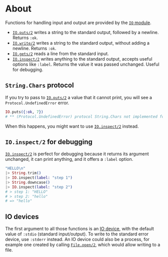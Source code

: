 # About

Functions for handling input and output are provided by the [`IO` module][module-io].

- [`IO.puts/2`][io-puts] writes a string to the standard output, followed by a newline. Returns `:ok`.
- [`IO.write/2`][io-write] writes a string to the standard output, without adding a newline. Returns `:ok`.
- [`IO.gets/2`][io-gets] reads a line from the standard input.
- [`IO.inspect/2`][io-inspect] writes anything to the standard output, accepts useful options like `:label`. Returns the value it was passed unchanged. Useful for debugging.

## `String.Chars` protocol

If you try to pass to [`IO.puts/2`][io-puts] a value that it cannot print, you will see a `Protocol.UndefinedError` error.

```elixir
IO.puts({:ok, 7})
# ** (Protocol.UndefinedError) protocol String.Chars not implemented for {:ok, 7} of type Tuple
```

When this happens, you might want to use [`IO.inspect/2`][io-inspect] instead.

## `IO.inspect/2` for debugging

[`IO.inspect/2`][io-inspect] is perfect for debugging because it returns its argument unchanged, it can print anything, and it offers a `:label` option.

```elixir
"HELLO\n"
|> String.trim()
|> IO.inspect(label: "step 1")
|> String.downcase()
|> IO.inspect(label: "step 2")
# > step 1: "HELLO"
# > step 2: "hello"
# => "hello"
```

## IO devices

The first argument to all those functions is an [IO device][io-devices], with the default value of `:stdio` (standard input/output). To write to the standard error device, use `:stderr` instead. An IO device could also be a process, for example one created by calling [`File.open/2`][file-open], which would allow writing to a file.

[module-io]: https://hexdocs.pm/elixir/IO.html
[io-puts]: https://hexdocs.pm/elixir/IO.html#puts/2
[io-write]: https://hexdocs.pm/elixir/IO.html#write/2
[io-gets]: https://hexdocs.pm/elixir/IO.html#gets/2
[io-inspect]: https://hexdocs.pm/elixir/IO.html#inspect/2
[io-device]: https://hexdocs.pm/elixir/IO.html#module-io-devices
[file-open]: https://hexdocs.pm/elixir/File.html#open/2
[io-devices]: https://hexdocs.pm/elixir/IO.html#module-io-devices
